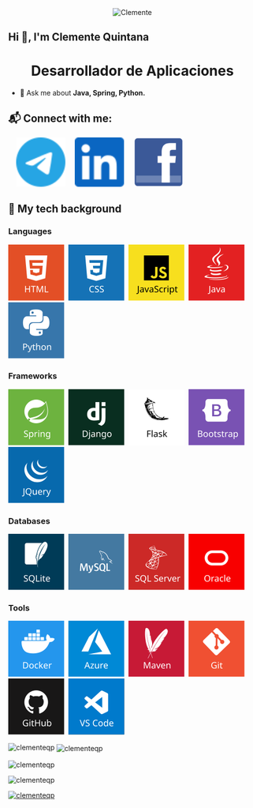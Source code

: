 <p align="center">
  <img align="center" src="https://user-images.githubusercontent.com/70778944/116804955-35d09800-ab23-11eb-8606-8ce11e19a1b5.jpg" alt="Clemente"  width="400" />
</p>

<h2 align="left">Hi 👋, I'm Clemente Quintana</h2>
<h1 align="center">Desarrollador de Aplicaciones</h1>



- 💬 Ask me about **Java, Spring, Python.**

## 📬 Connect with me:

&nbsp;&nbsp;&nbsp;
<a href="https://t.me/clementeqp" target="_blank"><img src="img/contact/telegram.svg" width="100"></a>
&nbsp;&nbsp;&nbsp;
<a href="https://www.linkedin.com/in/clemente-quintana-pozo/" target="_blank"><img src="img/contact/linkedin.svg" width="100"></a>
&nbsp;&nbsp;&nbsp;
<a href="https://fb.com/clementequintanapozo" target="_blank"><img src="img/contact/F_icon.svg" width="100"></a>









## 🎒 My tech background
### Languages
[![HTML](img/tech_icons/html.svg)](#-my-tech-background)&nbsp;
[![CSS](img/tech_icons/css.svg)](#-my-tech-background)&nbsp;
[![JavaScript](img/tech_icons/javascript.svg)](#-my-tech-background)&nbsp;
[![Java](img/tech_icons/java.svg)](#-my-tech-background)&nbsp;
[![Python](img/tech_icons/python.svg)](#-my-tech-background)&nbsp;
### Frameworks
[![Spring](img/tech_icons/spring.svg)](#-my-tech-background)&nbsp;
[![Django](img/tech_icons/django.svg)](#-my-tech-background)&nbsp;
[![Flask](img/tech_icons/flask.svg)](#-my-tech-background)&nbsp;
[![Bootstrap](img/tech_icons/bootstrap.svg)](#-my-tech-background)&nbsp;
[![JQuery](img/tech_icons/jquery.svg)](#-my-tech-background)&nbsp;
### Databases
[![SQLite](img/tech_icons/sqlite.svg)](#-my-tech-background)&nbsp;
[![MySQL](img/tech_icons/mysql.svg)](#-my-tech-background)&nbsp;
[![SQLServer](img/tech_icons/sqlserver.svg)](#-my-tech-background)&nbsp;
[![Oracle](img/tech_icons/oracle.svg)](#-my-tech-background)&nbsp;
### Tools
[![Docker](img/tech_icons/docker.svg)](#-my-tech-background)&nbsp;
[![Azure](img/tech_icons/azure.svg)](#-my-tech-background)&nbsp;
[![Maven](img/tech_icons/maven.svg)](#-my-tech-background)&nbsp;
[![Git](img/tech_icons/git.svg)](#-my-tech-background)&nbsp;
[![GitHub](img/tech_icons/github.svg)](#-my-tech-background)&nbsp;
[![Vscode](img/tech_icons/vscode.svg)](#-my-tech-background)&nbsp;
<!--[![Eclipse](img/tech_icons/eclipse.svg)](#-my-tech-background)-->
<!--[![Linux](img/tech_icons/linux.svg)](#-my-tech-background)-->
<!--[![Bash](img/tech_icons/bash.svg)](#-my-tech-background)-->


<p><img align="left" src="https://github-readme-stats.vercel.app/api/top-langs?username=clementeqp&show_icons=true&locale=en&layout=compact" alt="clementeqp" /></p>

<p>&nbsp;<img align="center" src="https://github-readme-stats.vercel.app/api?username=clementeqp&show_icons=true&locale=en" alt="clementeqp" /></p>

<p><img align="center" src="https://github-readme-streak-stats.herokuapp.com/?user=clementeqp&" alt="clementeqp" /></p>
<p align="left"> <img src="https://komarev.com/ghpvc/?username=clementeqp&label=Profile%20views&color=0e75b6&style=flat" alt="clementeqp" /> </p>

<p align="left"> <a href="https://github.com/ryo-ma/github-profile-trophy"><img src="https://github-profile-trophy.vercel.app/?username=clementeqp" alt="clementeqp" /></a> </p>
